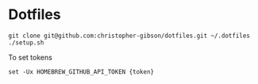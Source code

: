 # Dotfiles

```
git clone git@github.com:christopher-gibson/dotfiles.git ~/.dotfiles
./setup.sh
```

To set tokens

```
set -Ux HOMEBREW_GITHUB_API_TOKEN {token}
```
